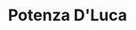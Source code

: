 ---
title: "Potenza D'Luca"
url: /ciudad-autonoma-de-buenos-aires/potenza-dluca/
shop: Autowerkstatt
---